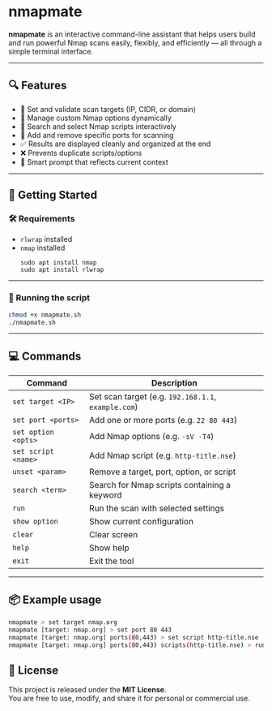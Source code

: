 # nmapmate

**nmapmate** is an interactive command-line assistant that helps users build and run powerful Nmap scans easily, flexibly, and efficiently — all through a simple terminal interface.

---

## 🔍 Features

- 🎯 Set and validate scan targets (IP, CIDR, or domain)
- 🔧 Manage custom Nmap options dynamically
- 📜 Search and select Nmap scripts interactively
- 🚪 Add and remove specific ports for scanning
- ✅ Results are displayed cleanly and organized at the end
- ❌ Prevents duplicate scripts/options
- 🧠 Smart prompt that reflects current context

---

## 🚀 Getting Started

### 🛠 Requirements
- `rlwrap` installed 
- `nmap` installed  
  ```
  sudo apt install nmap
  sudo apt install rlwrap
  ```

---

### 🔧 Running the script

```bash
chmod +x nmapmate.sh
./nmapmate.sh
```

---

## 💻 Commands

| Command             | Description                                     |
|---------------------|-------------------------------------------------|
| `set target <IP>`   | Set scan target (e.g. `192.168.1.1`, `example.com`) |
| `set port <ports>`  | Add one or more ports (e.g. `22 80 443`)       |
| `set option <opts>` | Add Nmap options (e.g. `-sV -T4`)               |
| `set script <name>` | Add Nmap script (e.g. `http-title.nse`)        |
| `unset <param>`     | Remove a target, port, option, or script       |
| `search <term>`     | Search for Nmap scripts containing a keyword   |
| `run`               | Run the scan with selected settings            |
| `show option`       | Show current configuration                     |
| `clear`             | Clear screen                                    |
| `help`              | Show help                                       |
| `exit`              | Exit the tool                                   |

---

## 📦 Example usage

```bash
nmapmate > set target nmap.org
nmapmate [target: nmap.org] > set port 80 443
nmapmate [target: nmap.org] ports(80,443) > set script http-title.nse
nmapmate [target: nmap.org] ports(80,443) scripts(http-title.nse) > run
```

## 📜 License

This project is released under the **MIT License**.  
You are free to use, modify, and share it for personal or commercial use.
